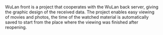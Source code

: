 WuLan front is a project that cooperates with the WuLan back server, giving the graphic design of the received data. The project enables easy viewing of movies and photos, the time of the watched material is automatically saved to start from the place where the viewing was finished after reopening.

